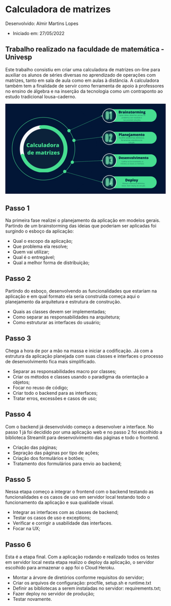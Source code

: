 # Calculadora de matrizes

Desenvolvido: Almir Martins Lopes
- Iniciado em: 27/05/2022
## Trabalho realizado na faculdade de matemática - Univesp

Este trabalho consistiu em criar uma calculadora de matrizes on-line para auxiliar os alunos de séries diversas no aprendizado de operações com matrizes, tanto em sala de aula como em aulas à distãncia. A calculadora também tem a finalidade de servir como ferramenta de apoio à professores no ensino de álgebra e na inserção da tecnologia como um contraponto ao estudo tradicional lousa-caderno.

![Planejandamento](https://raw.githubusercontent.com/almir-martins/calculadora_matrizes/main/img/plan.png)
## Passo 1

Na primeira fase realizei o planejamento da aplicação em modelos gerais. Partindo de um brainstorming das ideias que poderiam ser aplicadas foi surgindo o esboço da aplicação:

- Qual o escopo da aplicação;
- Que problema ela resolve;
- Quem vai utilizar;
- Qual é o entregável;
- Qual a melhor forma de distribuição;

## Passo 2
Partindo do esboço, desenvolvendo as funcionalidades que estariam na aplicação e em qual formato ela seria construída começa aqui o planejamento da arquitetura e estrutura de construção.

- Quais as classes devem ser implementadas;
- Como separar as responsabilidades na arquitetura;
- Como estruturar as interfaces do usuário;

## Passo 3
Chega a hora de por a mão na massa e iniciar a codificação. Já com a estrutura da aplicação planejada com suas classes e interfaces o processo de desenvolvimento fica mais simplificado. 

- Separar as responsabilidades macro por classes;
- Criar os métodos e classes usando o paradigma da orientação a objetos;
- Focar no reuso de código;
- Criar todo o backend para as interfaces;
- Tratar erros, excessões e casos de uso;

## Passo 4
Com o backend já desenvolvido começo a desenvolver a interface. No passo 1 já foi decidido por uma aplicação web e no passo 2 foi escolhido a biblioteca Streamlit para desenvolvimento das páginas e todo o frontend.

- Criação das páginas;
- Sepração das páginas por tipo de ações;
- Criação dos formulários e botões;
- Tratamento dos formulários para envio ao backend;

## Passo 5
Nessa etapa começo a integrar o frontend com o backend testando as funcionalidades e os casos de uso em servidor local testando todo o funcionamento da aplicação e sua qualidade visual.

- Integrar as interfaces com as classes de backend;
- Testar os casos de uso e exceptions;
- Verificar e corrigir a usabilidade das interfaces.
- Focar na UX;

## Passo 6
Esta é a etapa final. Com a aplicação rodando e realizado todos os testes em servidor local nesta etapa realizo o deploy da aplicação, o servidor escolhido para armazenar o app foi o Cloud Heroku.

- Montar a árvore de diretórios conforme requisitos do servidor;
- Criar os arquivos de configuração: procfile, setup.sh e runtime.txt
- Definir as bibliotecas a serem instaladas no servidor: requirements.txt;
- Fazer deploy no servidor de produção;
- Testar novamente.
